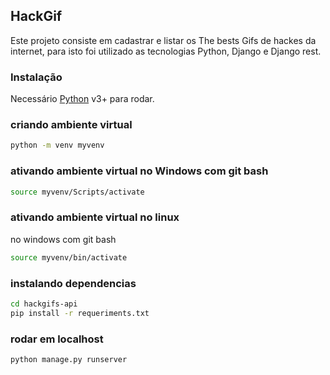 ## HackGif

Este projeto consiste em cadastrar e listar os The bests Gifs de hackes da internet, para isto foi utilizado as tecnologias Python, Django e Django rest.

### Instalação

Necessário [Python](https://www.python.org/) v3+ para rodar.

### criando ambiente virtual

```sh
python -m venv myvenv
```

### ativando ambiente virtual no Windows com git bash

```sh
source myvenv/Scripts/activate
```

### ativando ambiente virtual no linux

no windows com git bash

```sh
source myvenv/bin/activate
```

### instalando dependencias

```sh
cd hackgifs-api
pip install -r requeriments.txt
```

### rodar em localhost

```sh
python manage.py runserver
```
